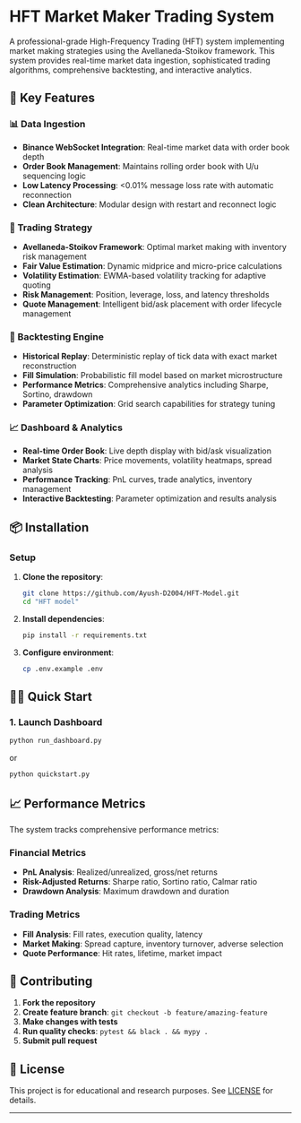 # HFT Market Maker Trading System

A professional-grade High-Frequency Trading (HFT) system implementing market making strategies using the Avellaneda-Stoikov framework. This system provides real-time market data ingestion, sophisticated trading algorithms, comprehensive backtesting, and interactive analytics.


## 🚀 Key Features

### 📊 Data Ingestion
- **Binance WebSocket Integration**: Real-time market data with order book depth
- **Order Book Management**: Maintains rolling order book with U/u sequencing logic
- **Low Latency Processing**: <0.01% message loss rate with automatic reconnection
- **Clean Architecture**: Modular design with restart and reconnect logic

### 🧠 Trading Strategy
- **Avellaneda-Stoikov Framework**: Optimal market making with inventory risk management
- **Fair Value Estimation**: Dynamic midprice and micro-price calculations
- **Volatility Estimation**: EWMA-based volatility tracking for adaptive quoting
- **Risk Management**: Position, leverage, loss, and latency thresholds
- **Quote Management**: Intelligent bid/ask placement with order lifecycle management

### 🔬 Backtesting Engine
- **Historical Replay**: Deterministic replay of tick data with exact market reconstruction
- **Fill Simulation**: Probabilistic fill model based on market microstructure
- **Performance Metrics**: Comprehensive analytics including Sharpe, Sortino, drawdown
- **Parameter Optimization**: Grid search capabilities for strategy tuning

### 📈 Dashboard & Analytics
- **Real-time Order Book**: Live depth display with bid/ask visualization
- **Market State Charts**: Price movements, volatility heatmaps, spread analysis
- **Performance Tracking**: PnL curves, trade analytics, inventory management
- **Interactive Backtesting**: Parameter optimization and results analysis

## 📦 Installation

### Setup
1. **Clone the repository**:
   ```bash
   git clone https://github.com/Ayush-D2004/HFT-Model.git
   cd "HFT model"
   ```

2. **Install dependencies**:
   ```bash
   pip install -r requirements.txt
   ```

3. **Configure environment**:
   ```bash
   cp .env.example .env
   ```

## 🏃‍♂️ Quick Start

### 1. Launch Dashboard
```bash
python run_dashboard.py
```
or 
```bash
python quickstart.py
```

## 📈 Performance Metrics

The system tracks comprehensive performance metrics:

### Financial Metrics
- **PnL Analysis**: Realized/unrealized, gross/net returns
- **Risk-Adjusted Returns**: Sharpe ratio, Sortino ratio, Calmar ratio
- **Drawdown Analysis**: Maximum drawdown and duration

### Trading Metrics  
- **Fill Analysis**: Fill rates, execution quality, latency
- **Market Making**: Spread capture, inventory turnover, adverse selection
- **Quote Performance**: Hit rates, lifetime, market impact

## 🤝 Contributing

1. **Fork the repository**
2. **Create feature branch**: `git checkout -b feature/amazing-feature`
3. **Make changes with tests**
4. **Run quality checks**: `pytest && black . && mypy .`
5. **Submit pull request**

## 📄 License

This project is for educational and research purposes. See [LICENSE](LICENSE) for details.


---
